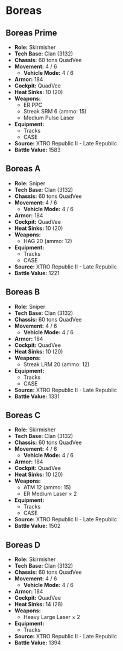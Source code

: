 # Boreas
## Boreas Prime
- **Role:** Skirmisher
- **Tech Base:** Clan (3132)
- **Chassis:** 60 tons QuadVee
- **Movement:** 4 / 6
  - **Vehicle Mode:** 4 / 6
- **Armor:** 184
- **Cockpit:** QuadVee
- **Heat Sinks:** 10 (20)
- **Weapons:**
  - ER PPC
  - Streak SRM 6 (ammo: 15)
  - Medium Pulse Laser
- **Equipment:**
  - Tracks
  - CASE
- **Source:** XTRO Republic II - Late Republic
- **Battle Value:** 1583

## Boreas A
- **Role:** Sniper
- **Tech Base:** Clan (3132)
- **Chassis:** 60 tons QuadVee
- **Movement:** 4 / 6
  - **Vehicle Mode:** 4 / 6
- **Armor:** 184
- **Cockpit:** QuadVee
- **Heat Sinks:** 10 (20)
- **Weapons:**
  - HAG 20 (ammo: 12)
- **Equipment:**
  - Tracks
  - CASE
- **Source:** XTRO Republic II - Late Republic
- **Battle Value:** 1221

## Boreas B
- **Role:** Sniper
- **Tech Base:** Clan (3132)
- **Chassis:** 60 tons QuadVee
- **Movement:** 4 / 6
  - **Vehicle Mode:** 4 / 6
- **Armor:** 184
- **Cockpit:** QuadVee
- **Heat Sinks:** 10 (20)
- **Weapons:**
  - Streak LRM 20 (ammo: 12)
- **Equipment:**
  - Tracks
  - CASE
- **Source:** XTRO Republic II - Late Republic
- **Battle Value:** 1331

## Boreas C
- **Role:** Skirmisher
- **Tech Base:** Clan (3132)
- **Chassis:** 60 tons QuadVee
- **Movement:** 4 / 6
  - **Vehicle Mode:** 4 / 6
- **Armor:** 184
- **Cockpit:** QuadVee
- **Heat Sinks:** 10 (20)
- **Weapons:**
  - ATM 12 (ammo: 15)
  - ER Medium Laser × 2
- **Equipment:**
  - Tracks
  - CASE
- **Source:** XTRO Republic II - Late Republic
- **Battle Value:** 1502

## Boreas D
- **Role:** Skirmisher
- **Tech Base:** Clan (3132)
- **Chassis:** 60 tons QuadVee
- **Movement:** 4 / 6
  - **Vehicle Mode:** 4 / 6
- **Armor:** 184
- **Cockpit:** QuadVee
- **Heat Sinks:** 14 (28)
- **Weapons:**
  - Heavy Large Laser × 2
- **Equipment:**
  - Tracks
- **Source:** XTRO Republic II - Late Republic
- **Battle Value:** 1394

